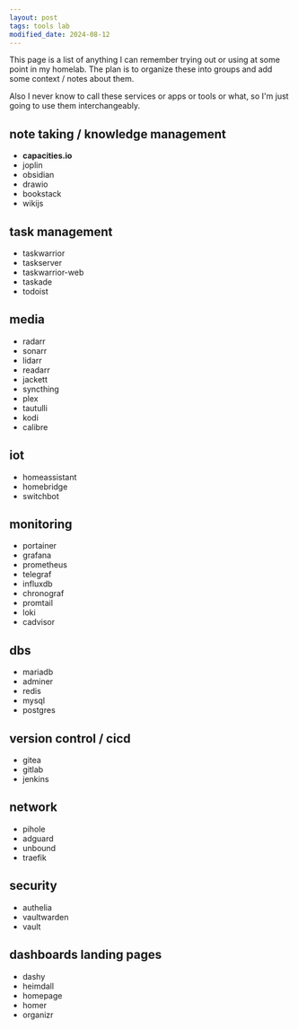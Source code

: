 ```yaml
---
layout: post
tags: tools lab
modified_date: 2024-08-12
---
```


This page is a list of anything I can remember trying out or using at some point in my homelab. The plan is to organize these into groups and add some context / notes about them.

Also I never know to call these services or apps or tools or what, so I'm just going to use them interchangeably.

## note taking / knowledge management

- **capacities.io**
- joplin
- obsidian
- drawio
- bookstack
- wikijs

## task management

- taskwarrior
- taskserver
- taskwarrior-web
- taskade
- todoist

## media

- radarr
- sonarr
- lidarr
- readarr
- jackett
- syncthing
- plex
- tautulli
- kodi
- calibre

## iot

- homeassistant
- homebridge
- switchbot

## monitoring

- portainer
- grafana
- prometheus
- telegraf
- influxdb
- chronograf
- promtail
- loki
- cadvisor

## dbs

- mariadb
- adminer
- redis
- mysql
- postgres

## version control / cicd

- gitea
- gitlab
- jenkins

## network

- pihole
- adguard
- unbound
- traefik

## security

- authelia
- vaultwarden
- vault

## dashboards landing pages

- dashy
- heimdall
- homepage
- homer
- organizr
